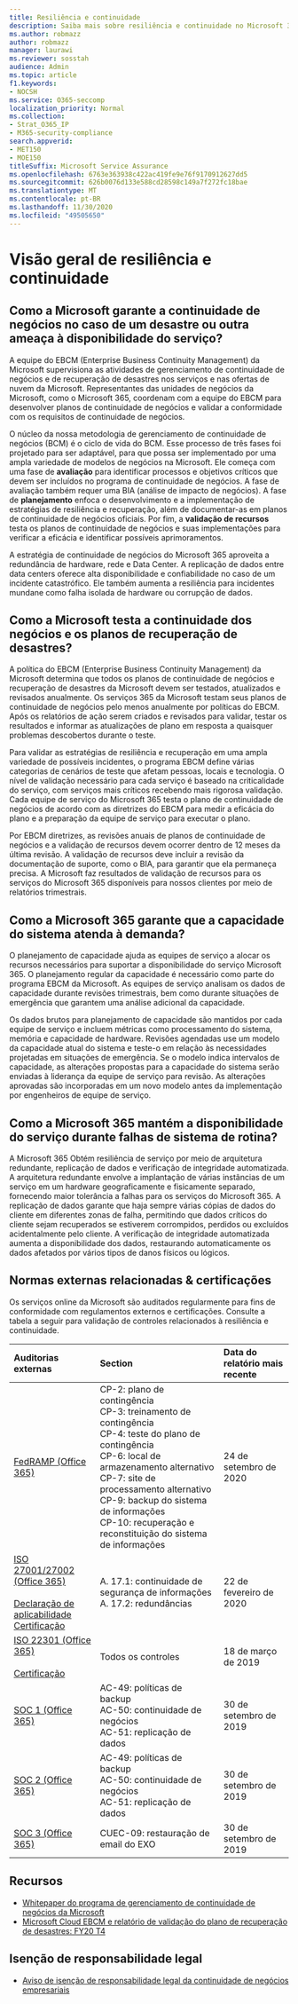 ```yaml
---
title: Resiliência e continuidade
description: Saiba mais sobre resiliência e continuidade no Microsoft 365
ms.author: robmazz
author: robmazz
manager: laurawi
ms.reviewer: sosstah
audience: Admin
ms.topic: article
f1.keywords:
- NOCSH
ms.service: O365-seccomp
localization_priority: Normal
ms.collection:
- Strat_O365_IP
- M365-security-compliance
search.appverid:
- MET150
- MOE150
titleSuffix: Microsoft Service Assurance
ms.openlocfilehash: 6763e363938c422ac419fe9e76f9170912627dd5
ms.sourcegitcommit: 626b0076d133e588cd28598c149a7f272fc18bae
ms.translationtype: MT
ms.contentlocale: pt-BR
ms.lasthandoff: 11/30/2020
ms.locfileid: "49505650"
---
```

# <a name="resiliency-and-continuity-overview"></a>Visão geral de resiliência e continuidade

## <a name="how-does-microsoft-ensure-business-continuity-in-the-case-of-a-disaster-or-other-threat-to-service-availability"></a>Como a Microsoft garante a continuidade de negócios no caso de um desastre ou outra ameaça à disponibilidade do serviço?

A equipe do EBCM (Enterprise Business Continuity Management) da Microsoft supervisiona as atividades de gerenciamento de continuidade de negócios e de recuperação de desastres nos serviços e nas ofertas de nuvem da Microsoft. Representantes das unidades de negócios da Microsoft, como o Microsoft 365, coordenam com a equipe do EBCM para desenvolver planos de continuidade de negócios e validar a conformidade com os requisitos de continuidade de negócios.

O núcleo da nossa metodologia de gerenciamento de continuidade de negócios (BCM) é o ciclo de vida do BCM. Esse processo de três fases foi projetado para ser adaptável, para que possa ser implementado por uma ampla variedade de modelos de negócios na Microsoft. Ele começa com uma fase de **avaliação** para identificar processos e objetivos críticos que devem ser incluídos no programa de continuidade de negócios. A fase de avaliação também requer uma BIA (análise de impacto de negócios). A fase de **planejamento** enfoca o desenvolvimento e a implementação de estratégias de resiliência e recuperação, além de documentar-as em planos de continuidade de negócios oficiais. Por fim, a **validação de recursos** testa os planos de continuidade de negócios e suas implementações para verificar a eficácia e identificar possíveis aprimoramentos.

A estratégia de continuidade de negócios do Microsoft 365 aproveita a redundância de hardware, rede e Data Center. A replicação de dados entre data centers oferece alta disponibilidade e confiabilidade no caso de um incidente catastrófico. Ele também aumenta a resiliência para incidentes mundane como falha isolada de hardware ou corrupção de dados.

## <a name="how-does-microsoft-test-business-continuity-and-disaster-recovery-plans"></a>Como a Microsoft testa a continuidade dos negócios e os planos de recuperação de desastres?

A política do EBCM (Enterprise Business Continuity Management) da Microsoft determina que todos os planos de continuidade de negócios e recuperação de desastres da Microsoft devem ser testados, atualizados e revisados anualmente. Os serviços 365 da Microsoft testam seus planos de continuidade de negócios pelo menos anualmente por políticas do EBCM. Após os relatórios de ação serem criados e revisados para validar, testar os resultados e informar as atualizações de plano em resposta a quaisquer problemas descobertos durante o teste.

Para validar as estratégias de resiliência e recuperação em uma ampla variedade de possíveis incidentes, o programa EBCM define várias categorias de cenários de teste que afetam pessoas, locais e tecnologia. O nível de validação necessário para cada serviço é baseado na criticalidade do serviço, com serviços mais críticos recebendo mais rigorosa validação. Cada equipe de serviço do Microsoft 365 testa o plano de continuidade de negócios de acordo com as diretrizes do EBCM para medir a eficácia do plano e a preparação da equipe de serviço para executar o plano.

Por EBCM diretrizes, as revisões anuais de planos de continuidade de negócios e a validação de recursos devem ocorrer dentro de 12 meses da última revisão. A validação de recursos deve incluir a revisão da documentação de suporte, como o BIA, para garantir que ela permaneça precisa. A Microsoft faz resultados de validação de recursos para os serviços do Microsoft 365 disponíveis para nossos clientes por meio de relatórios trimestrais.

## <a name="how-does-microsoft-365-ensure-system-capacity-meets-demand"></a>Como a Microsoft 365 garante que a capacidade do sistema atenda à demanda?

O planejamento de capacidade ajuda as equipes de serviço a alocar os recursos necessários para suportar a disponibilidade do serviço Microsoft 365. O planejamento regular da capacidade é necessário como parte do programa EBCM da Microsoft. As equipes de serviço analisam os dados de capacidade durante revisões trimestrais, bem como durante situações de emergência que garantem uma análise adicional da capacidade.

Os dados brutos para planejamento de capacidade são mantidos por cada equipe de serviço e incluem métricas como processamento do sistema, memória e capacidade de hardware. Revisões agendadas use um modelo da capacidade atual do sistema e teste-o em relação às necessidades projetadas em situações de emergência. Se o modelo indica intervalos de capacidade, as alterações propostas para a capacidade do sistema serão enviadas à liderança da equipe de serviço para revisão. As alterações aprovadas são incorporadas em um novo modelo antes da implementação por engenheiros de equipe de serviço.

## <a name="how-does-microsoft-365-maintain-service-availability-during-routine-system-failures"></a>Como a Microsoft 365 mantém a disponibilidade do serviço durante falhas de sistema de rotina?

A Microsoft 365 Obtém resiliência de serviço por meio de arquitetura redundante, replicação de dados e verificação de integridade automatizada. A arquitetura redundante envolve a implantação de várias instâncias de um serviço em um hardware geograficamente e fisicamente separado, fornecendo maior tolerância a falhas para os serviços do Microsoft 365. A replicação de dados garante que haja sempre várias cópias de dados do cliente em diferentes zonas de falha, permitindo que dados críticos do cliente sejam recuperados se estiverem corrompidos, perdidos ou excluídos acidentalmente pelo cliente. A verificação de integridade automatizada aumenta a disponibilidade dos dados, restaurando automaticamente os dados afetados por vários tipos de danos físicos ou lógicos.

## <a name="related-external-regulations--certifications"></a>Normas externas relacionadas & certificações

Os serviços online da Microsoft são auditados regularmente para fins de conformidade com regulamentos externos e certificações. Consulte a tabela a seguir para validação de controles relacionados à resiliência e continuidade.

| **Auditorias externas** | **Section** | **Data do relatório mais recente** |
|:--------------------|:------------|:-----------------------|
| [FedRAMP (Office 365)](https://compliance.microsoft.com/compliancemanager) | CP-2: plano de contingência <br> CP-3: treinamento de contingência <br> CP-4: teste do plano de contingência <br> CP-6: local de armazenamento alternativo <br> CP-7: site de processamento alternativo <br> CP-9: backup do sistema de informações <br> CP-10: recuperação e reconstituição do sistema de informações | 24 de setembro de 2020 |
| [ISO 27001/27002 (Office 365)](https://servicetrust.microsoft.com/ViewPage/MSComplianceGuideV3?command=Download&downloadType=Document&downloadId=d7864d4f-e053-4cc4-a964-fa526d07c3be&tab=7027ead0-3d6b-11e9-b9e1-290b1eb4cdeb&docTab=7027ead0-3d6b-11e9-b9e1-290b1eb4cdeb_ISO_Reports) <br><br> [Declaração de aplicabilidade](https://servicetrust.microsoft.com/ViewPage/MSComplianceGuide?command=Download&downloadType=Document&downloadId=8ee1e46b-2ada-4e7b-bb7d-4c55a8cb6fcd&docTab=4ce99610-c9c0-11e7-8c2c-f908a777fa4d_ISO_Reports) <br> [Certificação](https://servicetrust.microsoft.com/ViewPage/MSComplianceGuideV3?command=Download&downloadType=Document&downloadId=1e84a14a-2468-45ac-9412-5e53250d57ec&tab=7027ead0-3d6b-11e9-b9e1-290b1eb4cdeb&docTab=7027ead0-3d6b-11e9-b9e1-290b1eb4cdeb_ISO_Reports) | A. 17.1: continuidade de segurança de informações <br> A. 17.2: redundâncias | 22 de fevereiro de 2020 |
| [ISO 22301 (Office 365)](https://servicetrust.microsoft.com/ViewPage/MSComplianceGuideV3?command=Download&downloadType=Document&downloadId=13951eb3-6339-4629-b80d-dd0d43812fe7&tab=7027ead0-3d6b-11e9-b9e1-290b1eb4cdeb&docTab=7027ead0-3d6b-11e9-b9e1-290b1eb4cdeb_ISO_Reports) <br><br> [Certificação](https://servicetrust.microsoft.com/ViewPage/MSComplianceGuideV3?command=Download&downloadType=Document&downloadId=2bb29cc0-53e7-4a53-a9de-871316e1b80c&tab=7027ead0-3d6b-11e9-b9e1-290b1eb4cdeb&docTab=7027ead0-3d6b-11e9-b9e1-290b1eb4cdeb_ISO_Reports) | Todos os controles | 18 de março de 2019 |
| [SOC 1 (Office 365)](https://servicetrust.microsoft.com/ViewPage/MSComplianceGuideV3?command=Download&downloadType=Document&downloadId=b07c0f7b-6bd5-4544-8255-7a5f14bf914a&tab=7027ead0-3d6b-11e9-b9e1-290b1eb4cdeb&docTab=7027ead0-3d6b-11e9-b9e1-290b1eb4cdeb_SOC_/_SSAE_16_Reports) | AC-49: políticas de backup <br> AC-50: continuidade de negócios <br> AC-51: replicação de dados | 30 de setembro de 2019 |
| [SOC 2 (Office 365)](https://servicetrust.microsoft.com/ViewPage/MSComplianceGuideV3?command=Download&downloadType=Document&downloadId=fa062990-e758-4ddc-ace3-7fb21a301d09&tab=7027ead0-3d6b-11e9-b9e1-290b1eb4cdeb&docTab=7027ead0-3d6b-11e9-b9e1-290b1eb4cdeb_SOC_/_SSAE_16_Rep-11e9-b9e1-290b1eb4cdeb_SOC_/_SSAE_16_Reports) | AC-49: políticas de backup <br> AC-50: continuidade de negócios <br> AC-51: replicação de dados | 30 de setembro de 2019 |
| [SOC 3 (Office 365)](https://servicetrust.microsoft.com/ViewPage/MSComplianceGuideV3?command=Download&downloadType=Document&downloadId=9df8b99b-96ce-49a9-bff4-268031dcc9a6&tab=7027ead0-3d6b-11e9-b9e1-290b1eb4cdeb&docTab=7027ead0-3d6b-11e9-b9e1-290b1eb4cdeb_SOC_/_SSAE_16_Reports) | CUEC-09: restauração de email do EXO | 30 de setembro de 2019 |

## <a name="resources"></a>Recursos

- [Whitepaper do programa de gerenciamento de continuidade de negócios da Microsoft](https://servicetrust.microsoft.com/ViewPage/TrustDocumentsV3?command=Download&downloadType=Document&downloadId=64f922a6-d624-40dd-a8ae-6f996b5186f3&tab=7f51cb60-3d6c-11e9-b2af-7bb9f5d2d913&docTab=7f) 
- [Microsoft Cloud EBCM e relatório de validação do plano de recuperação de desastres: FY20 T4](https://servicetrust.microsoft.com/ViewPage/TrustDocumentsV3?command=Download&downloadType=Document&downloadId=5437a1d9-5883-468b-aee0-8c8a8e4ef56a&tab=7f51cb60-3d6c-11e9-b2af-7bb9f5d2d913&docTab=7f51cb60-3d6c-11e9-b2af-7bb9f5d2d913_FAQ_and_White_Papers)

## <a name="legal-disclaimer"></a>Isenção de responsabilidade legal

- [Aviso de isenção de responsabilidade legal da continuidade de negócios empresariais](assurance-ebcm-legal-disclaimer.md)